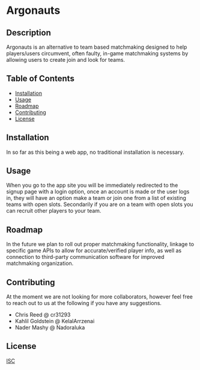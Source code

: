 # Argonauts

## Description

Argonauts is an alternative to team based matchmaking designed to help players/users circumvent, often faulty, in-game matchmaking systems by allowing users to create join and look for teams. 

## Table of  Contents

* [Installation](#installation)
* [Usage](#usage)
* [Roadmap](#roadmap)
* [Contributing](#contributing)
* [License](#license)

## Installation

  In so far as this being a web app, no traditional installation is necessary.

## Usage

When you go to the app site you will be immediately redirected to the signup page with a login option, once an account is made or the user logs in, they will have an option make a team or join one from a list of existing teams with open slots. Secondarily if you are on a team with open slots you can recruit other players to your team.

## Roadmap

In the future we plan to roll out proper matchmaking functionality, linkage to specific game APIs to allow for accurate/verified player info, as well as connection to third-party communication software for improved matchmaking organization.

## Contributing

At the moment we are not looking for more collaborators, however feel free to reach out to us at the following if you have any suggestions.

- Chris Reed @ cr31293
- Kahlil Goldstein @ KelalArrzenai
- Nader Mashy @ Nadoraluka

## License
[ISC](https://choosealicense.com/licenses/isc/)